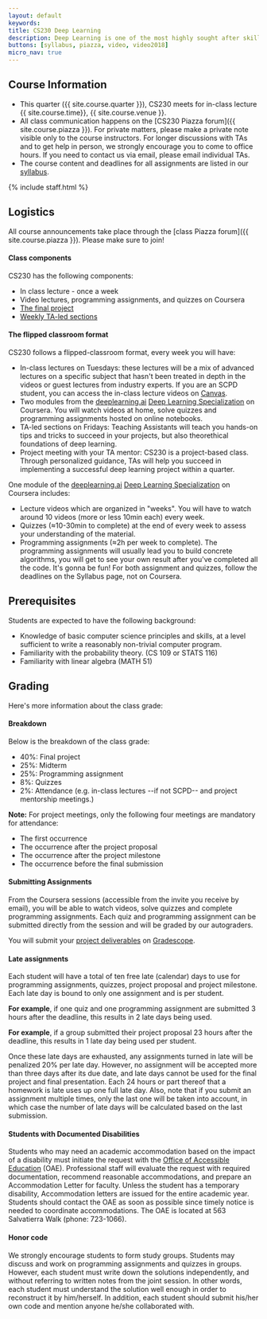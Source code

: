 ```yaml
---
layout: default
keywords:
title: CS230 Deep Learning
description: Deep Learning is one of the most highly sought after skills in AI. In this course, you will learn the foundations of Deep Learning, understand how to build neural networks, and learn how to lead successful machine learning projects. You will learn about Convolutional networks, RNNs, LSTM, Adam, Dropout, BatchNorm, Xavier/He initialization, and more.
buttons: [syllabus, piazza, video, video2018]
micro_nav: true
---
```

## Course Information
- This quarter ({{ site.course.quarter }}), CS230 meets for in-class lecture {{ site.course.time}}, {{ site.course.venue }}. 
- All class communication happens on the [CS230 Piazza forum]({{ site.course.piazza }}). For private matters, please make a private note visible only to the course instructors. For longer discussions with TAs and to get help in person, we strongly encourage you to come to office hours. If you need to contact us via email, please email individual TAs.
- The course content and deadlines for all assignments are listed in our [syllabus](/syllabus).

<!-- Course Staff --> 
{% include staff.html %}

## Logistics
All course announcements take place through the [class Piazza forum]({{ site.course.piazza }}). Please make sure to join!
#### Class components

CS230 has the following components:
* In class lecture - once a week
* Video lectures, programming assignments, and quizzes on Coursera
* [The final project](/project)
* [Weekly TA-led sections](/section)

#### The flipped classroom format

CS230 follows a flipped-classroom format, every week you will have:
* In-class lectures on Tuesdays: these lectures will be a mix of advanced lectures on a specific subject that hasn't been treated in depth in the videos or guest lectures from industry experts. If you are an SCPD student, you can access the in-class lecture videos on [Canvas](https://canvas.stanford.edu/).
* Two modules from the [deeplearning.ai](https://www.deeplearning.ai/) [Deep Learning Specialization](https://www.deeplearning.ai/deep-learning-specialization/) on Coursera. You will watch videos at home, solve quizzes and programming assignments hosted on online notebooks. 
* TA-led sections on Fridays: Teaching Assistants will teach you hands-on tips and tricks to succeed in your projects, but also theorethical foundations of deep learning.
* Project meeting with your TA mentor: CS230 is a project-based class. Through personalized guidance, TAs will help you succeed in implementing a successful deep learning project within a quarter.


One module of the [deeplearning.ai](https://www.deeplearning.ai/) [Deep Learning Specialization](https://www.deeplearning.ai/deep-learning-specialization/) on Coursera includes:

 * Lecture videos which are organized in "weeks". You will have to watch around 10 videos (more or less 10min each) every week.
 * Quizzes (≈10-30min to complete) at the end of every week to assess your understanding of the material.
 * Programming assignments (≈2h per week to complete). The programming assignments will usually lead you to build concrete algorithms, you will get to see your own result after you've completed all the code. It's gonna be fun! For both assignment and quizzes, follow the deadlines on the Syllabus page, not on Coursera.

## Prerequisites
Students are expected to have the following background:
 * Knowledge of basic computer science principles and skills, at a level sufficient to write a reasonably non-trivial computer program.
 * Familiarity with the probability theory. (CS 109 or STATS 116)
 * Familiarity with linear algebra (MATH 51)

## Grading

Here's more information about the class grade:

#### Breakdown
Below is the breakdown of the class grade:
 * 40%: Final project
 * 25%: Midterm
 * 25%: Programming assignment
 * 8%: Quizzes
 * 2%: Attendance (e.g. in-class lectures --if not SCPD-- and project mentorship meetings.)

**Note:** For project meetings, only the following four meetings are mandatory for attendance:
 * The first occurrence
 * The occurrence after the project proposal
 * The occurrence after the project milestone
 * The occurrence before the final submission

#### Submitting Assignments
From the Coursera sessions (accessible from the invite you receive by email), you will be able to watch videos, solve quizzes and complete programming assignments. Each quiz and programming assignment can be submitted directly from the session and will be graded by our autograders.

You will submit your [project deliverables](/project/#project-deliverables) on [Gradescope]().

#### Late assignments
Each student will have a total of ten free late (calendar) days to use for programming assignments, quizzes, project proposal and project milestone. Each late day is bound to only one assignment and is per student. 

**For example**, if one quiz and one programming assignment are submitted 3 hours after the deadline, this results in 2 late days being used.

**For example**, if a group submitted their project proposal 23 hours after the deadline, this results in 1 late day being used per student.

Once these late days are exhausted, any assignments turned in late will be penalized 20% per late day. However, no assignment will be accepted more than three days after its due date, and late days cannot be used for the final project and final presentation. Each 24 hours or part thereof that a homework is late uses up one full late day. Also, note that if you submit an assignment multiple times, only the last one will be taken into account, in which case the number of late days will be calculated based on the last submission.

#### Students with Documented Disabilities
Students who may need an academic accommodation based on the impact of a disability must initiate the request with the [Office of Accessible Education](https://oae.stanford.edu/) (OAE). Professional staff will evaluate the request with required documentation, recommend reasonable accommodations, and prepare an Accommodation Letter for faculty. Unless the student has a temporary disability, Accommodation letters are issued for the entire academic year. Students should contact the OAE as soon as possible since timely notice is needed to coordinate accommodations. The OAE is located at 563 Salvatierra Walk (phone: 723-1066).

#### Honor code
We strongly encourage students to form study groups. Students may discuss and work on programming assignments and quizzes in groups. However, each student must write down the solutions independently, and without referring to written notes from the joint session. In other words, each student must understand the solution well enough in order to reconstruct it by him/herself. In addition, each student should submit his/her own code and mention anyone he/she collaborated with.

